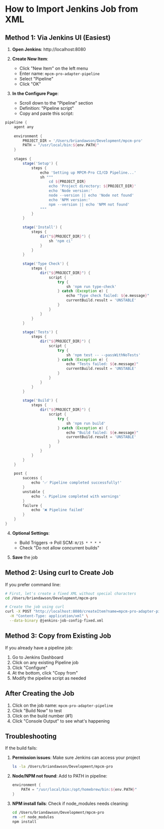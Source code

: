 # How to Import Jenkins Job from XML

## Method 1: Via Jenkins UI (Easiest)

1. **Open Jenkins**: http://localhost:8080

2. **Create New Item**:
   - Click "New Item" on the left menu
   - Enter name: `mpcm-pro-adapter-pipeline`
   - Select "Pipeline"
   - Click "OK"

3. **In the Configure Page**:
   - Scroll down to the "Pipeline" section
   - Definition: "Pipeline script"
   - Copy and paste this script:

```groovy
pipeline {
    agent any
    
    environment {
        PROJECT_DIR = '/Users/briandawson/Development/mpcm-pro'
        PATH = "/usr/local/bin:${env.PATH}"
    }
    
    stages {
        stage('Setup') {
            steps {
                echo 'Setting up MPCM-Pro CI/CD Pipeline...'
                sh """
                    cd ${PROJECT_DIR}
                    echo 'Project directory: ${PROJECT_DIR}'
                    echo 'Node version:' 
                    node --version || echo 'Node not found'
                    echo 'NPM version:'
                    npm --version || echo 'NPM not found'
                """
            }
        }
        
        stage('Install') {
            steps {
                dir("${PROJECT_DIR}") {
                    sh 'npm ci'
                }
            }
        }
        
        stage('Type Check') {
            steps {
                dir("${PROJECT_DIR}") {
                    script {
                        try {
                            sh 'npm run type-check'
                        } catch (Exception e) {
                            echo "Type check failed: ${e.message}"
                            currentBuild.result = 'UNSTABLE'
                        }
                    }
                }
            }
        }
        
        stage('Tests') {
            steps {
                dir("${PROJECT_DIR}") {
                    script {
                        try {
                            sh 'npm test -- --passWithNoTests'
                        } catch (Exception e) {
                            echo "Tests failed: ${e.message}"
                            currentBuild.result = 'UNSTABLE'
                        }
                    }
                }
            }
        }
        
        stage('Build') {
            steps {
                dir("${PROJECT_DIR}") {
                    script {
                        try {
                            sh 'npm run build'
                        } catch (Exception e) {
                            echo "Build failed: ${e.message}"
                            currentBuild.result = 'UNSTABLE'
                        }
                    }
                }
            }
        }
    }
    
    post {
        success {
            echo '✅ Pipeline completed successfully!'
        }
        unstable {
            echo '⚠️ Pipeline completed with warnings'
        }
        failure {
            echo '❌ Pipeline failed'
        }
    }
}
```

4. **Optional Settings**:
   - Build Triggers → Poll SCM: `H/15 * * * *`
   - Check "Do not allow concurrent builds"

5. **Save** the job

## Method 2: Using curl to Create Job

If you prefer command line:

```bash
# First, let's create a fixed XML without special characters
cd /Users/briandawson/Development/mpcm-pro

# Create the job using curl
curl -X POST "http://localhost:8080/createItem?name=mpcm-pro-adapter-pipeline" \
  -H "Content-Type: application/xml" \
  --data-binary @jenkins-job-config-fixed.xml
```

## Method 3: Copy from Existing Job

If you already have a pipeline job:

1. Go to Jenkins Dashboard
2. Click on any existing Pipeline job
3. Click "Configure"
4. At the bottom, click "Copy from"
5. Modify the pipeline script as needed

## After Creating the Job

1. Click on the job name: `mpcm-pro-adapter-pipeline`
2. Click "Build Now" to test
3. Click on the build number (#1)
4. Click "Console Output" to see what's happening

## Troubleshooting

If the build fails:

1. **Permission issues**: Make sure Jenkins can access your project
   ```bash
   ls -la /Users/briandawson/Development/mpcm-pro
   ```

2. **Node/NPM not found**: Add to PATH in pipeline:
   ```groovy
   environment {
       PATH = "/usr/local/bin:/opt/homebrew/bin:${env.PATH}"
   }
   ```

3. **NPM install fails**: Check if node_modules needs cleaning:
   ```bash
   cd /Users/briandawson/Development/mpcm-pro
   rm -rf node_modules
   npm install
   ```
